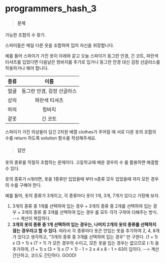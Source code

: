 # programmers_hash_3

> #### 문제

가능한 조합의 수 찾기.

스파이들은 매일 다른 옷을 조합하여 입어 자신을 위장합니다.

예를 들어 스파이가 가진 옷이 아래와 같고 오늘 스파이가 동그란 안경, 긴 코트, 파란색 티셔츠를 입었다면 다음날은 청바지를 추가로 입거나 동그란 안경 대신 검정 선글라스를 착용하거나 해야 합니다.

| 종류 |            이름            |
| ---- | :------------------------: |
| 얼굴 | 동그란 안경, 검정 선글라스 |
| 상의 |       파란색 티셔츠        |
| 하의 |           청바지           |
| 겉옷 |          긴 코트           |

스파이가 가진 의상들이 담긴 2차원 배열 clothes가 주어질 때 서로 다른 옷의 조합의 수를 return 하도록 solution 함수를 작성해주세요.

> #### 답안

옷의 종류를 적절히 조합하는 문제이다. 고등학교때 배운 경우의 수 를 활용하면 해결할 수 있다.

옷의 종류가 n개라면, 옷을 1종류만 입었을때 부터 n종류 모두 입었을때 까지 모든 경우의 수를 구해야 한다.

예를 들어, 옷의 종류가 3개이고, 각 종류마다 옷이 1개, 3개, 7개가 있다고 가정해 보자.

1. 3개의 종류 중 1개를 선택하여 입는 경우 + 3개의 종류 중 2개를 선택하여 입는 경우 + 3개의 종류 중 3개를 선택하여 입는 경우 를 모두 각각 구하여 더해주는 방식.
   --> 계산이 복잡하다.
   <br>
2. <b>3개의 옷의 종류 중 1개 선택하여 입는 경우는, 나머지 2개의 옷의 종류를 선택하지 않는 경우라고 할 수 있다.</b> 따라서 각 종류마다 옷은 안입는 옷을 추가하여 2, 4, 8개가 있다고 생각하고, "3개의 종류 중 3개를 선택하여 입는 경우" 만 구한다.
   (1 + 1) x (3 + 1) x (7 + 1) 가 모든 경우의 수이고, 모든 옷을 입는 경우는 없으므로 (-1) 을 추가하여, (1 + 1) x (3 + 1) x (7 + 1) - 1 = 2 x 4 x 8 - 1 = 63이 답이다.
   --> 계산 간단하고, 코드도 간단하다. GOOD!
